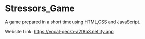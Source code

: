 # Stressors_Game
A game prepared in a short time using HTML,CSS and JavaScript. 

Website Link: https://vocal-gecko-a2f8b3.netlify.app
